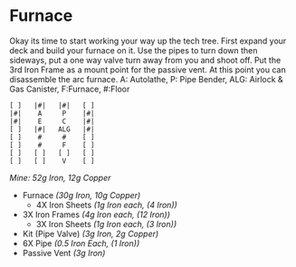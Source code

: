 # Furnace
Okay its time to start working your way up the tech tree.  First expand your deck and build your furnace on it.  Use the pipes to turn down then sideways,  put a one way valve turn away from you and shoot off.  Put the 3rd Iron Frame as a mount point for the passive vent.  At this point you can disassemble the arc furnace. A: Autolathe, P: Pipe Bender, ALG: Airlock & Gas Canister, F:Furnace, #:Floor

```
[ ]   |#|   |#|   [ ]
|#|    A     P    |#|
|#|    E     C    |#|
[ ]   |#|   ALG   |#|
[ ]    #     #    [ ]
[ ]    #     F    [ ]
[ ]   [ ]   [ ]   [ ]
[ ]   [ ]    V    [ ]   
```
*Mine: 52g Iron, 12g Copper*
* Furnace *(30g Iron, 10g Copper)*
    * 4X Iron Sheets *(1g Iron each, (4 Iron))*
* 3X Iron Frames *(4g Iron each, (12 Iron))*
    * 3X Iron Sheets *(1g Iron each, (3 Iron))*
* Kit (Pipe Valve) *(3g Iron,
2g Copper)*
* 6X Pipe *(0.5 Iron Each, (1 Iron))*
* Passive Vent *(3g Iron)*
